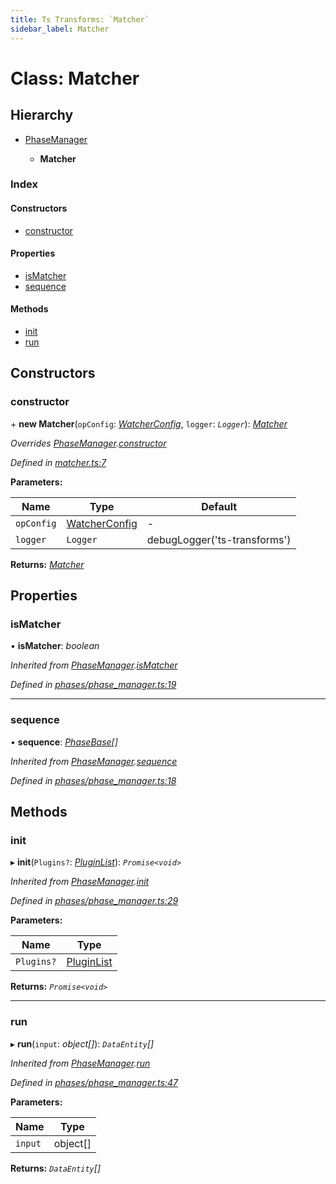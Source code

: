```yaml
---
title: Ts Transforms: `Matcher`
sidebar_label: Matcher
---
```


# Class: Matcher

## Hierarchy

* [PhaseManager](phasemanager.md)

  * **Matcher**

### Index

#### Constructors

* [constructor](matcher.md#constructor)

#### Properties

* [isMatcher](matcher.md#ismatcher)
* [sequence](matcher.md#sequence)

#### Methods

* [init](matcher.md#init)
* [run](matcher.md#run)

## Constructors

###  constructor

\+ **new Matcher**(`opConfig`: *[WatcherConfig](../interfaces/watcherconfig.md)*, `logger`: *`Logger`*): *[Matcher](matcher.md)*

*Overrides [PhaseManager](phasemanager.md).[constructor](phasemanager.md#constructor)*

*Defined in [matcher.ts:7](https://github.com/terascope/teraslice/blob/d3a803c3/packages/ts-transforms/src/matcher.ts#L7)*

**Parameters:**

Name | Type | Default |
------ | ------ | ------ |
`opConfig` | [WatcherConfig](../interfaces/watcherconfig.md) | - |
`logger` | `Logger` |  debugLogger('ts-transforms') |

**Returns:** *[Matcher](matcher.md)*

## Properties

###  isMatcher

• **isMatcher**: *boolean*

*Inherited from [PhaseManager](phasemanager.md).[isMatcher](phasemanager.md#ismatcher)*

*Defined in [phases/phase_manager.ts:19](https://github.com/terascope/teraslice/blob/d3a803c3/packages/ts-transforms/src/phases/phase_manager.ts#L19)*

___

###  sequence

• **sequence**: *[PhaseBase](phasebase.md)[]*

*Inherited from [PhaseManager](phasemanager.md).[sequence](phasemanager.md#sequence)*

*Defined in [phases/phase_manager.ts:18](https://github.com/terascope/teraslice/blob/d3a803c3/packages/ts-transforms/src/phases/phase_manager.ts#L18)*

## Methods

###  init

▸ **init**(`Plugins?`: *[PluginList](../overview.md#pluginlist)*): *`Promise<void>`*

*Inherited from [PhaseManager](phasemanager.md).[init](phasemanager.md#init)*

*Defined in [phases/phase_manager.ts:29](https://github.com/terascope/teraslice/blob/d3a803c3/packages/ts-transforms/src/phases/phase_manager.ts#L29)*

**Parameters:**

Name | Type |
------ | ------ |
`Plugins?` | [PluginList](../overview.md#pluginlist) |

**Returns:** *`Promise<void>`*

___

###  run

▸ **run**(`input`: *object[]*): *`DataEntity`[]*

*Inherited from [PhaseManager](phasemanager.md).[run](phasemanager.md#run)*

*Defined in [phases/phase_manager.ts:47](https://github.com/terascope/teraslice/blob/d3a803c3/packages/ts-transforms/src/phases/phase_manager.ts#L47)*

**Parameters:**

Name | Type |
------ | ------ |
`input` | object[] |

**Returns:** *`DataEntity`[]*

